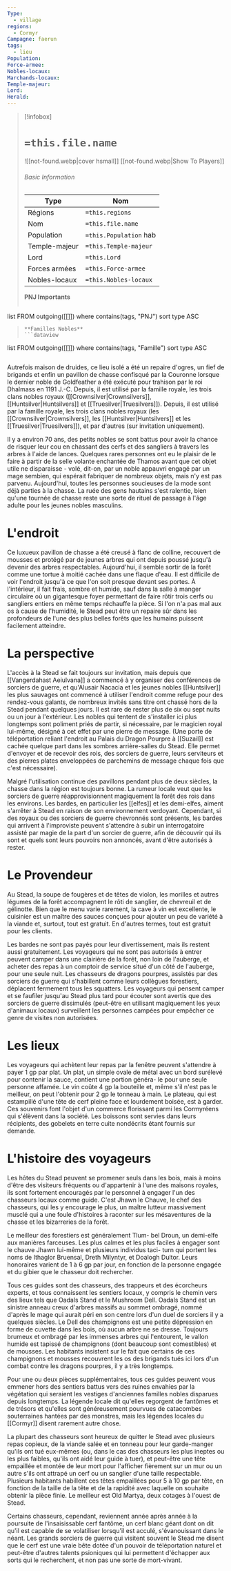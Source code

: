 ```yaml
---
Type:
  - village
regions:
  - Cormyr
Campagne: faerun
tags:
  - lieu
Population: 
Force-armee: 
Nobles-locaux: 
Marchands-locaux: 
Temple-majeur: 
Lord: 
Herald:
---
```

> [!infobox]
> # `=this.file.name`
> ![[not-found.webp|cover hsmall]]
> [[not-found.webp|Show To Players]]
> ###### Basic Information
> Type |  Nom |
> ---|---|
> Régions | `=this.regions`|
> Nom | `=this.file.name ` |
> Population | `=this.Population` hab |
> Temple-majeur | `=this.Temple-majeur` |
> Lord | `=this.Lord` |
> Forces armées | `=this.Force-armee` |
> Nobles-locaux | `=this.Nobles-locaux ` |
> **PNJ Importants**
>  ```dataview
list FROM outgoing([[]])
where contains(tags, "PNJ")
sort type ASC
>```
> **Familles Nobles**
> ```dataview
list FROM outgoing([[]])
where contains(tags, "Famille")
sort type ASC
>```

Autrefois maison de druides, ce lieu isolé a été un repaire d'ogres, un fief de brigands et enfin un pavillon de chasse confisqué par la Couronne lorsque le dernier noble de Goldfeather a été exécuté pour trahison par le roi Dhalmass en 1191 J.-C. Depuis, il est utilisé par la famille royale, les trois clans nobles royaux ([[Crownsilver|Crownsilvers]], [[Huntsilver|Huntsilvers]] et [[Truesilver|Truesilvers]]). Depuis, il est utilisé par la famille royale, les trois clans nobles royaux (les [[Crownsilver|Crownsilvers]], les [[Huntsilver|Huntsilvers]] et les [[Truesilver|Truesilvers]]), et par d'autres (sur invitation uniquement).

Il y a environ 70 ans, des petits nobles se sont battus pour avoir la chance de risquer leur cou en chassant des cerfs et des sangliers à travers les arbres à l'aide de lances. Quelques rares personnes ont eu le plaisir de le faire à partir de la selle volante enchantée de Thamos avant que cet objet utile ne disparaisse - volé, dit-on, par un noble appauvri engagé par un mage sembien, qui espérait fabriquer de nombreux objets, mais n'y est pas parvenu. Aujourd'hui, toutes les personnes soucieuses de la mode sont déjà parties à la chasse. La ruée des gens hautains s'est ralentie, bien qu'une tournée de chasse reste une sorte de rituel de passage à l'âge adulte pour les jeunes nobles masculins.

# L'endroit

Ce luxueux pavillon de chasse a été creusé à flanc de colline, recouvert de mousses et protégé par de jeunes arbres qui ont depuis poussé jusqu'à devenir des arbres respectables. Aujourd'hui, il semble sortir de la forêt comme une tortue à moitié cachée dans une flaque d'eau. Il est difficile de voir l'endroit jusqu'à ce que l'on soit presque devant ses portes. À l'intérieur, il fait frais, sombre et humide, sauf dans la salle à manger circulaire où un gigantesque foyer permettant de faire rôtir trois cerfs ou sangliers entiers en même temps réchauffe la pièce. Si l'on n'a pas mal aux os à cause de l'humidité, le Stead peut être un repaire sûr dans les profondeurs de l'une des plus belles forêts que les humains puissent facilement atteindre.

# La perspective

L'accès à la Stead se fait toujours sur invitation, mais depuis que [[Vangerdahast Aeiulvana]] a commencé à y organiser des conférences de sorciers de guerre, et qu'Alusair Nacacia et les jeunes nobles [[Huntsilver]] les plus sauvages ont commencé à utiliser l'endroit comme refuge pour des rendez-vous galants, de nombreux invités sans titre ont chassé hors de la Stead pendant quelques jours. Il est rare de rester plus de six ou sept nuits ou un jour à l'extérieur. Les nobles qui tentent de s'installer ici plus longtemps sont poliment priés de partir, si nécessaire, par le magicien royal lui-même, désigné à cet effet par une pierre de message. (Une porte de téléportation reliant l'endroit au Palais du Dragon Pourpre à [[Suzail]] est cachée quelque part dans les sombres arrière-salles du Stead. Elle permet d'envoyer et de recevoir des rois, des sorciers de guerre, leurs serviteurs et des pierres plates enveloppées de parchemins de message chaque fois que c'est nécessaire).

Malgré l'utilisation continue des pavillons pendant plus de deux siècles, la chasse dans la région est toujours bonne. La rumeur locale veut que les sorciers de guerre réapprovisionnent magiquement la forêt des rois dans les environs. Les bardes, en particulier les [[elfes]] et les demi-elfes, aiment s'arrêter à Stead en raison de son environnement verdoyant. Cependant, si des royaux ou des sorciers de guerre chevronnés sont présents, les bardes qui arrivent à l'improviste peuvent s'attendre à subir un interrogatoire assisté par magie de la part d'un sorcier de guerre, afin de découvrir qui ils sont et quels sont leurs pouvoirs non annoncés, avant d'être autorisés à rester.

# Le Provendeur

Au Stead, la soupe de fougères et de têtes de violon, les morilles et autres légumes de la forêt accompagnent le rôti de sanglier, de chevreuil et de gélinotte. Bien que le menu varie rarement, la cave à vin est excellente, le cuisinier est un maître des sauces conçues pour ajouter un peu de variété à la viande et, surtout, tout est gratuit. En d'autres termes, tout est gratuit pour les clients.

Les bardes ne sont pas payés pour leur divertissement, mais ils restent aussi gratuitement. Les voyageurs qui ne sont pas autorisés à entrer peuvent camper dans une clairière de la forêt, non loin de l'auberge, et acheter des repas à un comptoir de service situé d'un côté de l'auberge, pour une seule nuit. Les chasseurs de dragons pourpres, assistés par des sorciers de guerre qui s'habillent comme leurs collègues forestiers, déplacent fermement tous les squatters. Les voyageurs qui pensent camper et se faufiler jusqu'au Stead plus tard pour écouter sont avertis que des sorciers de guerre dissimulés (peut-être en utilisant magiquement les yeux d'animaux locaux) surveillent les personnes campées pour empêcher ce genre de visites non autorisées.

# Les lieux

Les voyageurs qui achètent leur repas par la fenêtre peuvent s'attendre à payer 1 gp par plat. Un plat, un simple ovale de métal avec un bord surélevé pour contenir la sauce, contient une portion généra- le pour une seule personne affamée. Le vin coûte 4 gp la bouteille et, même s'il n'est pas le meilleur, on peut l'obtenir pour 2 gp le tonneau à main. Le plateau, qui est estampillé d'une tête de cerf pleine face et lourdement boisée, est à garder. Ces souvenirs font l'objet d'un commerce florissant parmi les Cormyréens qui s'élèvent dans la société. Les boissons sont servies dans leurs récipients, des gobelets en terre cuite nondécrits étant fournis sur demande.

# L'histoire des voyageurs

Les hôtes du Stead peuvent se promener seuls dans les bois, mais à moins d'être des visiteurs fréquents ou d'appartenir à l'une des maisons royales, ils sont fortement encouragés par le personnel à engager l'un des chasseurs locaux comme guide. C'est Jhawn le Chauve, le chef des chasseurs, qui les y encourage le plus, un maître lutteur massivement musclé qui a une foule d'histoires à raconter sur les mésaventures de la chasse et les bizarreries de la forêt.

Le meilleur des forestiers est généralement Tlum- bel Droun, un demi-elfe aux manières farceuses. Les plus calmes et les plus faciles à engager sont le chauve Jhawn lui-même et plusieurs individus taci- turn qui portent les noms de Ithaglor Bruensal, Dreth Milyntyr, et Doalogh Dultor. Leurs honoraires varient de 1 à 6 gp par jour, en fonction de la personne engagée et du gibier que le chasseur doit rechercher.

Tous ces guides sont des chasseurs, des trappeurs et des écorcheurs experts, et tous connaissent les sentiers locaux, y compris le chemin vers des lieux tels que Oadals Stand et le Mushroom Dell. Oadals Stand est un sinistre anneau creux d'arbres massifs au sommet ombragé, nommé d'après le mage qui aurait péri en son centre lors d'un duel de sorciers il y a quelques siècles. Le Dell des champignons est une petite dépression en forme de cuvette dans les bois, où aucun arbre ne se dresse. Toujours brumeux et ombragé par les immenses arbres qui l'entourent, le vallon humide est tapissé de champignons (dont beaucoup sont comestibles) et de mousses. Les habitants insistent sur le fait que certains de ces champignons et mousses recouvrent les os des brigands tués ici lors d'un combat contre les dragons pourpres, il y a très longtemps.

Pour une ou deux pièces supplémentaires, tous ces guides peuvent vous emmener hors des sentiers battus vers des ruines envahies par la végétation qui seraient les vestiges d'anciennes familles nobles disparues depuis longtemps. La légende locale dit qu'elles regorgent de fantômes et de trésors et qu'elles sont généreusement pourvues de catacombes souterraines hantées par des monstres, mais les légendes locales du [[Cormyr]] disent rarement autre chose.

La plupart des chasseurs sont heureux de quitter le Stead avec plusieurs repas copieux, de la viande salée et en tonneau pour leur garde-manger qu'ils ont tué eux-mêmes (ou, dans le cas des chasseurs les plus ineptes ou les plus faibles, qu'ils ont aidé leur guide à tuer), et peut-être une tête empaillée et montée de leur mort pour l'afficher fièrement sur un mur ou un autre s'ils ont attrapé un cerf ou un sanglier d'une taille respectable. Plusieurs habitants habillent ces têtes empaillées pour 5 à 10 gp par tête, en fonction de la taille de la tête et de la rapidité avec laquelle on souhaite obtenir la pièce finie. Le meilleur est Old Martya, deux cotages à l'ouest de Stead.

Certains chasseurs, cependant, reviennent année après année à la poursuite de l'insaisissable cerf fantôme, un cerf blanc géant dont on dit qu'il est capable de se volatiliser lorsqu'il est acculé, s'évanouissant dans le néant. Les grands sorciers de guerre qui visitent souvent le Stead me disent que le cerf est une vraie bête dotée d'un pouvoir de téléportation naturel et peut-être d'autres talents psioniques qui lui permettent d'échapper aux sorts qui le recherchent, et non pas une sorte de mort-vivant.